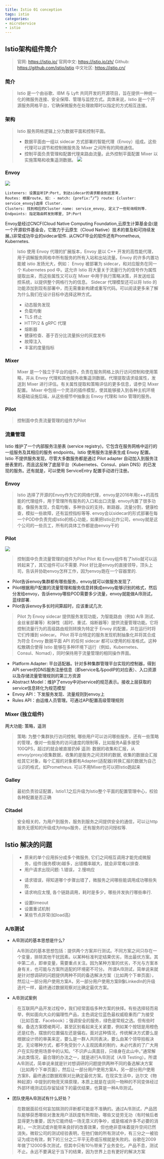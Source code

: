 ```yaml
---
title: Istio 01 conception
tags: istio
categories:
- microService
- istio
---
```


## Istio架构组件简介
> 官网: https://istio.io/
> 官网中文: https://istio.io/zh/
> Github: https://github.com/istio/istio
> 中文社区: https://istio.cn/

### 简介
> Istio 是一个由谷歌、IBM 与 Lyft 共同开发的开源项目，旨在提供一种统一化的微服务连接、安全保障、管理与监控方式。具体来说，Istio 是一个开源服务网格平台，它确保微服务在处理故障时以指定的方式相互连接。

### 架构
> Istio 服务网格逻辑上分为数据平面和控制平面。
> * 数据平面由一组以 sidecar 方式部署的智能代理（Envoy）组成。这些代理可以调节和控制微服务及 Mixer 之间所有的网络通信。
> * 控制平面负责管理和配置代理来路由流量。此外控制平面配置 Mixer 以实施策略和收集遥测数据。
![](istio_arch.jpeg)

### Envoy
![](envoy_xds.png)

```
Listeners: 设置监听IP:Port, 到达sidecar的请求都会到这里来.
Routes: 根据route, 如: - match: {prefix:”/”} route: {cluster: service_envoy}选择 Cluster.
Clusters: 找到相应的Cluster name: service_envoy, 定义了一些轮询规则等.
Endpoints: 指定路由转发到哪里, IP:Port
```

Envoy是经过CNCF(Cloud Native Computing Foundation,云原生计算基金会(是一个开源软件基金会，它致力于云原生（Cloud Native）技术的普及和可持续发展。)非常成功毕业的sidecar软件.
从CNCF毕业的软件还有Prometheus, Kubernetes.

> Istio 使用 Envoy 代理的扩展版本，Envoy 是以 C++ 开发的高性能代理，用于调解服务网格中所有服务的所有入站和出站流量。Envoy 的许多内置功能被 istio 发扬光大，例如：
> Envoy 被部署为 sidecar，和对应服务在同一个 Kubernetes pod 中。这允许 Istio 将大量关于流量行为的信号作为属性提取出来，而这些属性又可以在 Mixer 中用于执行策略决策，并发送给监控系统，以提供整个网格行为的信息。
> Sidecar 代理模型还可以将 Istio 的功能添加到现有部署中，而无需重新构建或重写代码。可以阅读更多来了解为什么我们在设计目标中选择这种方式。
> * 动态服务发现
> * 负载均衡
> * TLS 终止
> * HTTP/2 & gRPC 代理
> * 熔断器
> * 健康检查、基于百分比流量拆分的灰度发布
> * 故障注入
> * 丰富的度量指标

### Mixer
> Mixer 是一个独立于平台的组件，负责在服务网格上执行访问控制和使用策略，并从 Envoy 代理和其他服务收集遥测数据。代理提取请求级属性，发送到 Mixer 进行评估。有关属性提取和策略评估的更多信息，请参见 Mixer 配置。
> Mixer 中包括一个灵活的插件模型，使其能够接入到各种主机环境和基础设施后端，从这些细节中抽象出 Envoy 代理和 Istio 管理的服务。

### Pilot
> 控制面中负责流量管理的组件为Pilot

### 流量管理
Istio 维护了一个内部服务注册表 (service registry)，它包含在服务网格中运行的一组服务及其相应的服务 endpoints。Istio 使用服务注册表生成 Envoy 配置。
Istio 不提供服务发现，尽管大多数服务都是通过 Pilot adapter 自动加入到服务注册表里的，而且这反映了底层平台（Kubernetes、Consul、plain DNS）的已发现的服务。还有就是，可以使用 ServiceEntry 配置手动进行注册。


### Envoy
> Istio 选择了开源的Envoy作为它的网络代理，envoy是2016年用c++的高性能的代理组件，用于管理所有服务的入口和出口流量.
> envoy内置了很多功能，像服务发现，负载均衡，多种协议的支持，断路器，流量分割，健康检查，模拟一些故障，还有监控指标等等.
> envoy会以sidecar的形式部署在每一个POD中负责完成Istio的核心功能，如果把Istio比作公司，envoy就是这个公司的一些员工，所有的具体工作都是由envoy干的

### Pilot
![](Pilot_Architecture.png)
> 控制面中负责流量管理的组件为Pilot
> Pilot 和 Envoy组件有了Istio就可以运转起来了，其它组件可以不需要.
> Pilot 好比是envoy的直接领导，顶头上司，告诉并协助envoy怎样工作，因为envoy跑在一个容器里的.
 * Pilot告诉envoy集群都有哪些服务，envoy就可以做服务发现了.
 * Pilot根据用户配置的流量管理和服务信息转换成envoy能够识别的格式，然后分发给envoy，告诉envoy哪些POD需要多少流量，envoy就能做A/B测试，蓝绿部署.
 * Pilot告诉envoy多长时间算超时，应该重试几次.
> Pilot 为 Envoy sidecar 提供服务发现功能，为智能路由（例如 A/B 测试、金丝雀部署等）和弹性（超时、重试、熔断器等）提供流量管理功能。它将控制流量行为的高级路由规则转换为特定于 Envoy 的配置，并在运行时将它们传播到 sidecar。
> Pilot 将平台特定的服务发现机制抽象化并将其合成为符合 Envoy 数据平面 API 的任何 sidecar 都可以使用的标准格式。这种松散耦合使得 Istio 能够在多种环境下运行（例如，Kubernetes、Consul、Nomad），同时保持用于流量管理的相同操作界面。
 * Platform Adapter: 平台适配器。针对多种集群管理平台实现的控制器，得到API server的DNS服务注册信息（即service名与podIP的对应表）、入口资源以及存储流量管理规则的第三方资源
 * Abstract Model：维护了envoy中对service的规范表示。接收上层获取的service信息转化为规范模型
 * Envoy API：下发服务发现、流量规则到envoy上
 * Rules API：由运维人员管理。可通过API配置高级管理规则



### Mixer (独立组件)
两大功能: 策略，遥测
> 策略: 为整个集群执行访问控制, 哪些用户可以访问哪些服务，还有一些策略的管理，像对一些服务的访问速度的限制等，比如服务A最多接受100QPS，超过的就会被直接扔掉
> 遥测: 数据的收集和汇报，从envoy(proxy)收集数据，收集的是服务之间流转的数据, 收集的数据会汇报给其它对象，每个汇报的对象都有Adapter(适配器)转换汇报的数据为自己认识的格式，如Prometheus.
可以不用Mixer也可以把Istio跑起来

### Galley
> 最初负责验证配置，Istio1.1之后升级为Istio整个平面的配置管理中心，校验各种配置是否正确

### Citadel
> 安全相关的，为用户到服务，服务到服务之间提供安全的通信，可以让http服务无感知的升级成为https服务，还有服务的访问授权等.


## Istio 解决的问题
> * 原来的单个应用拆分成多个微服务, 它们之间相互调用才能完成微服务，组件(服务模块)越多，出错概率越大，就会非常难以排查.
> * 用户请求出现问题: 1.错误， 2.慢响应
>  - 请求错误，得知道哪个步骤出错了，微服务之间哪些能调用成功哪些失败.
>  - 请求响应太慢, 各个链路调用，耗时是多少，哪些并发执行哪些串行.
> * 设置timeout
> * 设置重试机制
> * 某些节点异常(如load高)




### A/B测试
 * A/B测试的基本思想是什么?
> A/B测试的基本思想包括：提供两个方案并行测试。不同方案之间只存在一个变量，排除其他干扰因素。以某种标准判定结果优劣，筛出最优方案。其中第二点，即单变量，需要重点关注。因为某种方案的优劣，不光与方案本身有关，也可能与方案所适配的环境密不可分。
> 所谓A/B测试，简单说来就是针对想调研的问题提供两种不同的备选解决方案（比如两个下单页面），然后让一部分用户使用方案A，另一部分用户使用方案B像LinkedIn的升级迭代一样，最终通过数据观察对比确定最优方案。

 * A/B测试案例
> 在互联网产品开发过程中，我们经常面临多种方案的抉择。有些选择轻而易举，例如面向大众的偏理性产品，主色调定位蓝色最权威稳重而广为接受（比如百度、Facebook）；强调安全的服务，绿色是常规之选。但有些时候，备选方案模棱两可，甚至区别看起来无关紧要，例如某个按钮是用橙色还是红色，摆放的位置偏左还是偏右。面对这种情况，传统解决方式要么是根据设计师的审美来定，要么是一群人共同表决，要么由某个领导拍板决定。无论哪种方式，都不免受到个人主观因素的制约，未必代表的了广大用户在实际使用场景中的认知。“不识庐山真面目，只缘身在此山中。”通常解决此类情况，最合理的办法之一，就是进行A/B测试（A/B Testing）。所谓A/B测试，简单说来就是针对想调研的问题提供两种不同的备选解决方案（比如两个下单页面），然后让一部分用户使用方案A，另一部分用户使用方案B，最终通过数据观察对比确定最优方案。在现实生活中，达尔文《物种起源》中提到的物竞天择原理，本质上就是在谈同一物种的不同变体经过外部环境测试后存留延续下的最优结果，也算是一种A/B测试。

 * 团队使用A/B测试有什么好处？
> 在数据面前任何妄加揣测的评断都可能是不准确的。通过A/B测试，产品团队能够获悉哪些对激发用户活跃度有所帮助，哪些又徒劳无功（有时候后者显得更为重要，因为它能终结一场无意义的争吵，或是缩减许多不必要的消耗）。一次测试或许能带来良好的改善效果，但也绝非意味着提升空间已然消失。微软公司的测试经验表明，在他们做的所有测试中，有三分之一被验证为成功有效，剩下的三分之二平平无奇或压根就是失败的。谷歌在2009年做了12000多次测试，但其中只有10％带来了业务变化。产品不息，测试不止。永远不要满足于当下的结果，因为世界上总有更好的解决方案





